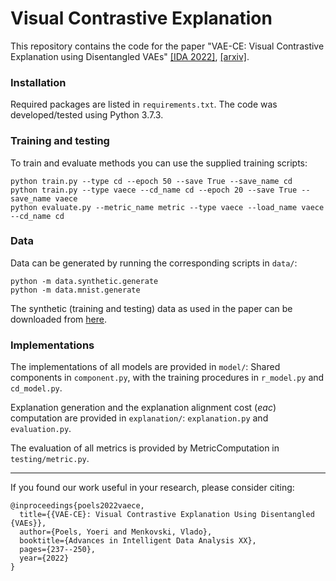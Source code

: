 # Visual Contrastive Explanation
This repository contains the code for the paper "VAE-CE: Visual Contrastive Explanation using Disentangled VAEs" [[IDA 2022]](https://link.springer.com/chapter/10.1007/978-3-031-01333-1_19), [[arxiv]](https://arxiv.org/abs/2108.09159). 

### Installation
Required packages are listed in `requirements.txt`. The code was developed/tested using Python 3.7.3.

### Training and testing
To train and evaluate methods you can use the supplied training scripts:
```
python train.py --type cd --epoch 50 --save True --save_name cd
python train.py --type vaece --cd_name cd --epoch 20 --save True --save_name vaece
python evaluate.py --metric_name metric --type vaece --load_name vaece --cd_name cd
```

### Data
Data can be generated by running the corresponding scripts in `data/`:
```
python -m data.synthetic.generate
python -m data.mnist.generate
```
The synthetic (training and testing) data as used in the paper can be downloaded from [here](https://surfdrive.surf.nl/files/index.php/s/hA6w0OAtJnrV229/download).

### Implementations
The implementations of all models are provided in `model/`: Shared components in `component.py`, with the training procedures in `r_model.py` and `cd_model.py`. 

Explanation generation and the explanation alignment cost (*eac*) computation are provided in `explanation/`: `explanation.py` and `evaluation.py`.

The evaluation of all metrics is provided by MetricComputation in `testing/metric.py`.

---
If you found our work useful in your research, please consider citing:
```
@inproceedings{poels2022vaece,
  title={{VAE-CE}: Visual Contrastive Explanation Using Disentangled {VAEs}},
  author={Poels, Yoeri and Menkovski, Vlado},
  booktitle={Advances in Intelligent Data Analysis XX},
  pages={237--250},
  year={2022}
}
```
